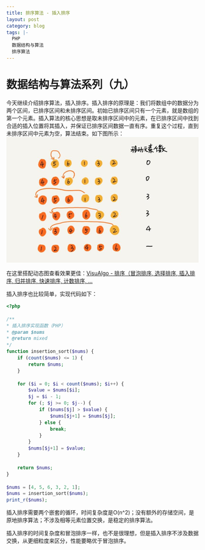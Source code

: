 ```yaml
---
title: 排序算法 - 插入排序
layout: post
category: blog
tags: |-
  PHP
  数据结构与算法
  排序算法
---
```


# 数据结构与算法系列（九）
今天继续介绍排序算法，插入排序。插入排序的原理是：我们将数组中的数据分为两个区间，已排序区间和未排序区间。初始已排序区间只有一个元素，就是数组的第一个元素。插入算法的核心思想是取未排序区间中的元素，在已排序区间中找到合适的插入位置将其插入，并保证已排序区间数据一直有序。重复这个过程，直到未排序区间中元素为空，算法结束。如下图所示：
![](/assets/post/Fp2wlQjdiEtuhI9MQaYSqM17Q40G.jpeg)

在这里搭配动态图查看效果更佳：[VisuAlgo - 排序（冒泡排序, 选择排序, 插入排序, 归并排序, 快速排序, 计数排序, ...](https://visualgo.net/zh/sorting)

插入排序也比较简单，实现代码如下：
```php
<?php
    
/**
* 插入排序实现函数（PHP）
* @param $nums
* @return mixed
*/
function insertion_sort($nums) {
    if (count($nums) <= 1) {
        return $nums;
    }

    for ($i = 0; $i < count($nums); $i++) {
        $value = $nums[$i];
        $j = $i - 1;
        for (; $j >= 0; $j--) {
            if ($nums[$j] > $value) {
                $nums[$j+1] = $nums[$j];
            } else {
                break;
            }
        }
        $nums[$j+1] = $value;
    }

    return $nums;
}

$nums = [4, 5, 6, 3, 2, 1];
$nums = insertion_sort($nums);
print_r($nums);

```

插入排序需要两个嵌套的循环，时间复杂度是O(n^2)；没有额外的存储空间，是原地排序算法；不涉及相等元素位置交换，是稳定的排序算法。

插入排序的时间复杂度和冒泡排序一样，也不是很理想，但是插入排序不涉及数据交换，从更细粒度来区分，性能要略优于冒泡排序。

